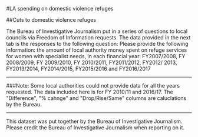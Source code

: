 #LA spending on domestic violence refuges

##Cuts to domestic violence refuges

The Bureau of Investigative Journalism put in a series of questions to local councils via Freedom of Information requests. 
The data provided in the next tab is the responses to the following question:
Please provide the following information: the amount of local authority money spent on refuge services for women with specialist needs, in each financial year:  FY2007/2008, FY 2008/2009, FY 2009/2010, FY 2010/2011, FY2011/2012, FY2012/ 2013, FY2013/2014, FY2014/2015, FY2015/2016 and FY2016/2017

------

###Note: 
Some local authorities could not provide data for all the years requested. The data included here is for FY 2010/11 and 2016/17.
The "Difference", "% cahnge" and "Drop/Rise/Same" columns are caluclations by the Bureau.

------

This dataset was put together by the Bureau of Investigative Journalism. Please credit the Bureau of Investigative Journalism when reporting on it.
